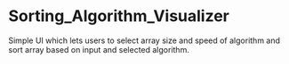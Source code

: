 # Sorting_Algorithm_Visualizer
Simple UI which lets users to select array size and speed of algorithm and sort array based on input and selected algorithm.
